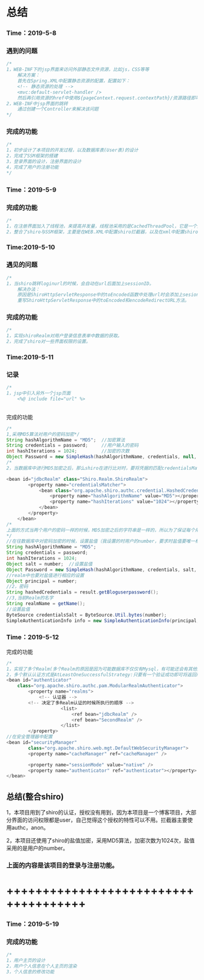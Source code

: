 # 总结

### Time：2019-5-8

### 遇到的问题

~~~ java
/*
1，WEB-INF下的jsp界面来访问外部静态文件资源，比如js，CSS等等
	解决方案：
	首先在Spring.XML中配置静态资源的配置，配置如下：
	<!-- 静态资源的处理 --> 
	<mvc:default-servlet-handler /> 
	然后再引用资源的href中使用${pageContext.request.contextPath}/资源路径即可。
2，WEB-INF中jsp界面的跳转
	通过创建一个Controller来解决该问题
*/
~~~

### 完成的功能

~~~ java
/*
1，初步设计了本项目的开发过程，以及数据库表(User表)的设计
2，完成了SSM框架的搭建
3，登录界面的设计，注册界面的设计
4，完成了用户的注册功能
*/
~~~

### Time：2019-5-9

### 完成的功能

~~~ java
/*
1，在注册界面加入了线程池，来提高并发量，线程池采用的是CachedThreadPool，它是一个大小无界的线程池，适合于执行很多短期异步任务的小程序。MaxeimumPoolSize被设置程Integer.MAX_VALUE，corePool为0.
2，整合了shiro与SSM框架，主要是在WEB.XML中配置shiro拦截器，以及在xml中配置shiro的一些拦截配置，管理器，界面的用户权限。
~~~

### Time:2019-5-10

### 遇见的问题

~~~ java
/*
1，当shiro跳转loginurl的时候，会自动在url后面加上sessionID。
	解决办法：
	原因是ShiroHttpServletResponse中的toEncoded函数中处理url时会添加上sesionID这个信息
	重写ShiroHttpServletResponse中的toEncoded和encodeRedirectURL方法。
~~~



### 完成的功能

~~~ java
/*
1，实现shiroRealm对用户登录信息表单中数据的获取。
2，完成了shiro对一些界面权限的设置。
~~~

### Time:2019-5-11

### 记录

~~~ java
/*
1，jsp中引入另外一个jsp页面
	<%@ include file="url" %>
	
~~~

完成的功能

~~~java
/*
1,采用MD5算法对用户的密码加密*/
String hashAlgorithmName = "MD5";  //加密算法
String credentials = password;     //用户输入的密码
int hashIterations = 1024;         //加密的次数
Object Password = new SimpleHash(hashAlgorithmName, credentials, null, hashIterations);//进行加密
/*
2，当数据库中进行MD5加密之后，那么shiro在进行比对时，要将凭据的匹配credentialsMatcher方式设置成MD5方式，并且还要将加密的次数设置成1024(是为了与数据库中MD5加密的密码加密次数一致)*/

<bean id="jdbcRealm" class="Shiro.Realm.ShiroRealm">
		<property name="credentialsMatcher">
			<bean class="org.apache.shiro.authc.credential.HashedCredentialsMatcher">
				<property name="hashAlgorithmName" value="MD5"></property>
				<property name="hashIterations" value="1024"></property>
			</bean>
		</property>
	</bean>
/*
上面的方式当两个用户的密码一样的时候，MD5加密之后的字符串是一样的，所以为了保证每个用户的密码加密之后的相异性，要用到MD5盐值加密
*/
//在往数据库中对密码加密的时候，设置盐值（我设置的时用户的number，要求时盐值要唯一标识用户）
String hashAlgorithmName = "MD5";
String credentials = password;
int hashIterations = 1024;
Object salt = number;  //设置盐值
Object Password = new SimpleHash(hashAlgorithmName, credentials, salt, hashIterations);
//realm中也要对盐值进行相应的设置
Object principal = number;
//2，密码
String hashedCredentials = result.getBloguserpassword();
//3,当前Realm的名字
String realmName = getName();
//设置盐值
ByteSource credentialsSalt = ByteSource.Util.bytes(number);
SimpleAuthenticationInfo info = new SimpleAuthenticationInfo(principal, hashedCredentials, credentialsSalt, realmName);
~~~



### Time：2019-5-12

完成的功能

~~~ java
/*
1，实现了多个Realm(多个Realm的原因是因为可能数据库不仅仅有Mysql，有可能还会有其他类型的数据库，那么此时加入其他类型的数据库存储密码的方式不是MD5，而是SHA1等其他加密方式，那么此时一个Realm是不能够满足我们的需求的)
2，多个默认认证方式是AtLeastOneSuccessfulStrategy:只要有一个验证成功即可将返回所有Realm验证成功的结果。另外两种方式：FirstSuccessfulStrategy:只返回第一个验证成功的Realm AllSuccessfulStrategy:所有Realm验证成功才算成功，并返回所有的Realm信息*/
<bean id="authenticator"
    class="org.apache.shiro.authc.pam.ModularRealmAuthenticator">
		<property name="realms">
			<!-- 认证器 -->
        <!-- 决定了多Realm认证的时候所执行的顺序 -->
                    <list>
						<ref bean="jdbcRealm" />
                    	<ref bean="SecondRealm" />
                    </list>
		</property>
//在安全管理器中配置
<bean id="securityManager"
		class="org.apache.shiro.web.mgt.DefaultWebSecurityManager">
		<property name="cacheManager" ref="cacheManager" />

		<property name="sessionMode" value="native" />
		<property name="authenticator" ref="authenticator"></property>
</bean>
~~~

## 总结(整合shiro)

1，本项目用到了shiro的认证，授权没有用到，因为本项目是一个博客项目，大部分界面的访问权限都是user，自己觉得这个授权的特性可以不用。拦截器主要使用authc，anon。

2，本项目还使用了shiro的盐值加密，采用MD5算法，加密次数为1024次，盐值采用的是用户的number。



### 上面的内容是该项目的登录与注册功能。

# +++++++++++++++++++++++++++++++++++++

### Time：2019-5-19

### 完成的功能

~~~ java
/*
1，用户主页的设计
2，用户个人信息在个人主页的渲染
3，个人信息的修改功能
~~~







